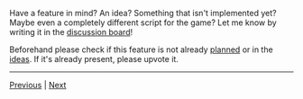 Have a feature in mind? An idea? Something that isn't implemented yet? Maybe even a completely different script for the game? Let me know by writing it in the [discussion board](https://github.com/zebscripts/AFK-Daily/discussions/categories/ideas)!

Beforehand please check if this feature is not already [planned](https://github.com/zebscripts/AFK-Daily/wiki/Features#there-are-more-features-planned-though-check-them-out-here) or in the [ideas]((https://github.com/zebscripts/AFK-Daily/discussions/categories/ideas)). If it's already present, please upvote it.

<hr>

[Previous](https://github.com/zebscripts/AFK-Daily/wiki/FAQ) | [Next](https://github.com/zebscripts/AFK-Daily/wiki/Known-Issues)
